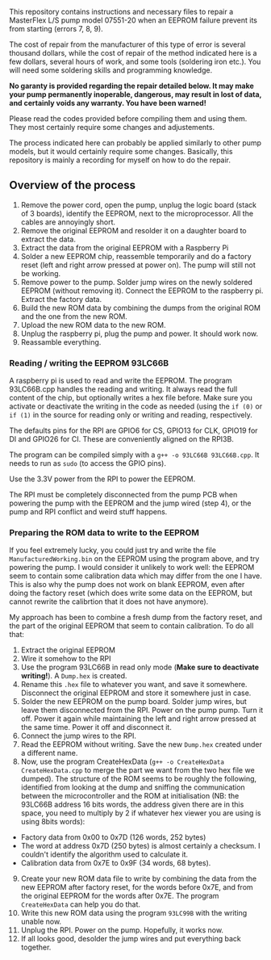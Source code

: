 This repository contains instructions and necessary files to repair a MasterFlex L/S pump model 07551-20 when an EEPROM failure prevent its from starting (errors 7, 8, 9).

The cost of repair from the manufacturer of this type of error is several thousand dollars, while the cost of repair of the method indicated here is a few dollars, several hours of work, and some tools (soldering iron etc.). You will need some soldering skills and programming knowledge. 

**No garanty is provided regarding the repair detailed below. It may make your pump permanently inoperable, dangerous, may result in lost of data, and certainly voids any warranty. You have been warned!**

Please read the codes provided before compiling them and using them. They most certainly require some changes and adjustements.

The process indicated here can probably be applied similarly to other pump models, but it would certainly require some changes. Basically, this repository is mainly a recording for myself on how to do the repair. 

## Overview of the process
1. Remove the power cord, open the pump, unplug the logic board (stack of 3 boards), identify the EEPROM, next to the microprocessor. All the cables are annoyingly short. 
2. Remove the original EEPROM and resolder it on a daughter board to extract the data. 
3. Extract the data from the original EEPROM with a Raspberry Pi
4. Solder a new EEPROM chip, reassemble temporarily and do a factory reset (left and right arrow pressed at power on). The pump will still not be working. 
5. Remove power to the pump. Solder jump wires on the newly soldered EEPROM (without removing it). Connect the EEPROM to the raspberry pi. Extract the factory data. 
6. Build the new ROM data by combining the dumps from the original ROM and the one from the new ROM. 
7. Upload the new ROM data to the new ROM. 
8. Unplug the raspberry pi, plug the pump and power. It should work now. 
9. Reassamble everything. 

### Reading / writing the EEPROM 93LC66B
A raspberry pi is used to read and write the EEPROM. The program 93LC66B.cpp handles the reading and writing. It always read the full content of the chip, but optionally writes a hex file before. Make sure you activate or deactivate the writing in the code as needed (using the `if (0)` or `if (1)` in the source for reading only or writing and reading, respectively. 

The defaults pins for the RPI are GPIO6 for CS, GPIO13 for CLK, GPIO19 for DI and GPIO26 for CI. These are conveniently aligned on the RPI3B. 

The program can be compiled simply with a `g++ -o 93LC66B 93LC66B.cpp`. It needs to run as `sudo` (to access the GPIO pins). 

Use the 3.3V power from the RPI to power the EEPROM. 

The RPI must be completely disconnected from the pump PCB when powering the pump with the EEPROM and the jump wired (step 4), or the pump and RPI conflict and weird stuff happens. 

### Preparing the ROM data to write to the EEPROM
If you feel extremely lucky, you could just try and write the file `ManufacturedWorking.bin` on the EEPROM using the program above, and try powering the pump. I would consider it unlikely to work well: the EEPROM seem to contain some calibration data which may differ from the one I have. This is also why the pump does not work on blank EEPROM, even after doing the factory reset (which does write some data on the EEPROM, but cannot rewrite the calibrtion that it does not have anymore).

My approach has been to combine a fresh dump from the factory reset, and the part of the original EEPROM that seem to contain calibration. To do all that:
1. Extract the original EEPROM
2. Wire it somehow to the RPI
3. Use the program 93LC66B in read only mode (**Make sure to deactivate writing!**). A `Dump.hex` is created.
4. Rename this `.hex` file to whatever you want, and save it somewhere. Disconnect the original EEPROM and store it somewhere just in case. 
5. Solder the new EEPROM on the pump board. Solder jump wires, but leave them disconnected from the RPI. Power on the pump pump. Turn it off. Power it again while maintaining the left and right arrow pressed at the same time. Power it off and disconnect it. 
6. Connect the jump wires to the RPI. 
7. Read the EEPROM without writing. Save the new `Dump.hex` created under a different name. 
8. Now, use the program CreateHexData (`g++ -o CreateHexData CreateHexData.cpp` to merge the part we want from the two hex file we dumped). The structure of the ROM seems to be roughly the following, identified from looking at the dump and sniffing the communication between the microcontroller and the ROM at initialisation (NB: the 93LC66B address 16 bits words, the address given there are in this space, you need to multiply by 2 if whatever hex viewer you are using is using 8bits words): 
  - Factory data from 0x00 to 0x7D (126 words, 252 bytes)
  - The word at address 0x7D (250 bytes) is almost certainly a checksum. I couldn't identify the algorithm used to calculate it. 
  - Calibration data from 0x7E to 0x9F (34 words, 68 bytes).
9. Create your new ROM data file to write by combining the data from the new EEPROM after factory reset, for the words before 0x7E, and from the original EEPROM for the words after 0x7E. The program `CreateHexData` can help you do that. 
10. Write this new ROM data using the program `93LC99B` with the writing unable now. 
11. Unplug the RPI. Power on the pump. Hopefully, it works now. 
12. If all looks good, desolder the jump wires and put everything back together. 


















